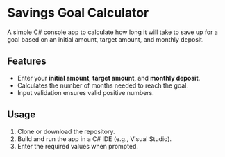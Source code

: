 # Savings Goal Calculator

A simple C# console app to calculate how long it will take to save up for a goal based on an initial amount, target amount, and monthly deposit.

## Features

- Enter your **initial amount**, **target amount**, and **monthly deposit**.
- Calculates the number of months needed to reach the goal.
- Input validation ensures valid positive numbers.

## Usage

1. Clone or download the repository.
2. Build and run the app in a C# IDE (e.g., Visual Studio).
3. Enter the required values when prompted.
